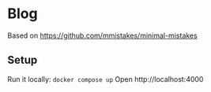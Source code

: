 # Blog

Based on https://github.com/mmistakes/minimal-mistakes

## Setup
Run it locally: ``docker compose up``
Open http://localhost:4000
